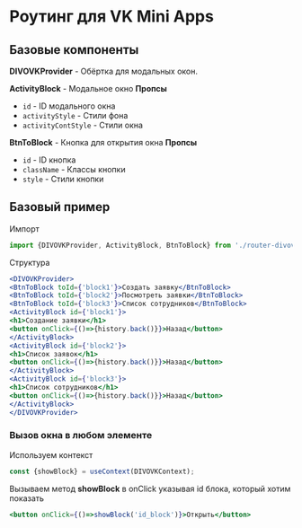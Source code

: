 # Роутинг для VK Mini Apps

## Базовые компоненты
**DIVOVKProvider** - Обёртка для модальных окон.

**ActivityBlock** - Модальное окно
**Пропсы**
* `id` - ID модального окна
* `activityStyle` - Стили фона
* `activityContStyle` - Стили окна

**BtnToBlock** - Кнопка для открытия окна
**Пропсы**
* `id` - ID кнопка
* `className` - Классы кнопки
* `style` - Стили кнопки

## Базовый пример
Импорт
```jsx
import {DIVOVKProvider, ActivityBlock, BtnToBlock} from './router-divovk';
```
Структура
```jsx
<DIVOVKProvider>
<BtnToBlock toId={'block1'}>Создать заявку</BtnToBlock>
<BtnToBlock toId={'block2'}>Посмотреть заявки</BtnToBlock>
<BtnToBlock toId={'block3'}>Список сотрудников</BtnToBlock>
<ActivityBlock id={'block1'}>
<h1>Создание заявки</h1>
<button onClick={()=>{history.back()}}>Назад</button>
</ActivityBlock>
<ActivityBlock id={'block2'}>
<h1>Список заявок</h1>
<button onClick={()=>{history.back()}}>Назад</button>
</ActivityBlock>
<ActivityBlock id={'block3'}>
<h1>Список сотрудников</h1>
<button onClick={()=>{history.back()}}>Назад</button>
</ActivityBlock>
</DIVOVKProvider>
```

### Вызов окна в любом элементе

Используем контекст
```jsx 
const {showBlock} = useContext(DIVOVKContext);
```
Вызываем метод **showBlock** в onClick указывая id блока, который хотим показать
```jsx
<button onClick={()=>showBlock('id_block')}>Открыть</button>
```